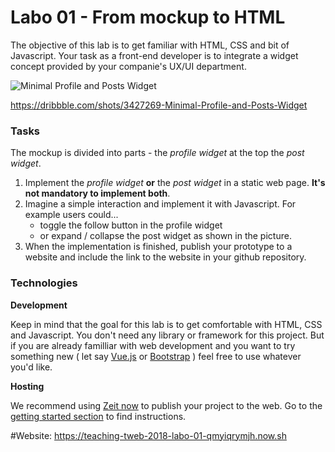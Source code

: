 # Labo 01 - From mockup to HTML

The objective of this lab is to get familiar with HTML, CSS and bit of Javascript. Your task as a front-end developer is to integrate a widget concept provided by your companie's UX/UI department. 

![Minimal Profile and Posts Widget](mockup.png)

https://dribbble.com/shots/3427269-Minimal-Profile-and-Posts-Widget

### Tasks

The mockup is divided into parts - the *profile widget*  at the top the *post widget*. 

1. Implement the *profile widget* **or** the *post widget* in a static web page. **It's not mandatory to implement both**.
2. Imagine a simple interaction and implement it with Javascript. For example users could...
   - toggle the follow button in the profile widget
   - or expand / collapse the post widget as shown in the picture.
3. When the implementation is finished, publish your prototype to a website and include the link to the website in your github repository.

### Technologies

**Development**

Keep in mind that the goal for this lab is to get comfortable with HTML, CSS and Javascript. You don't need any library or framework for this project. But if you are already familliar with web development and you want to try something new ( let say [Vue.js](https://vuejs.org/) or [Bootstrap](http://getbootstrap.com/) ) feel free to use whatever you'd like.

**Hosting**

We recommend using [Zeit now](https://zeit.co/now) to publish your project to the web. Go to the [getting started section](https://zeit.co/now#get-started) to find instructions.

#Website: https://teaching-tweb-2018-labo-01-qmyiqrymjh.now.sh